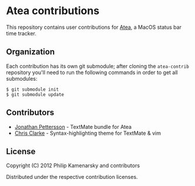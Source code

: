 # Atea contributions

This repository contains user contributions for [Atea](https://github.com/pkamenarsky/atea), a MacOS status bar time tracker.

## Organization

Each contribution has its own git submodule; after cloning the `atea-contrib` repository you'll need to run the following commands in order to get all submodules:

    $ git submodule init
    $ git submodule update

## Contributors

 * [Jonathan Pettersson](https://github.com/jpettersson) - TextMate bundle for Atea
 * [Chris Clarke](https://github.com/Beakr) - Syntax-highlighting theme for TextMate & vim

## License

Copyright (C) 2012 Philip Kamenarsky and contributors

Distributed under the respective contribution licenses.

